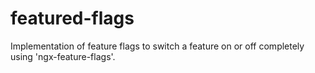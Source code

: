 # featured-flags
Implementation of feature flags to switch a feature on or off completely using 'ngx-feature-flags'.
